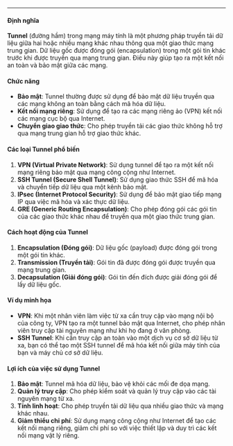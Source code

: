 
---
#### Định nghĩa

**Tunnel** (đường hầm) trong mạng máy tính là một phương pháp truyền tải dữ liệu giữa hai hoặc nhiều mạng khác nhau thông qua một giao thức mạng trung gian. Dữ liệu gốc được đóng gói (encapsulation) trong một gói tin khác trước khi được truyền qua mạng trung gian. Điều này giúp tạo ra một kết nối an toàn và bảo mật giữa các mạng.

#### Chức năng

- **Bảo mật**: Tunnel thường được sử dụng để bảo mật dữ liệu truyền qua các mạng không an toàn bằng cách mã hóa dữ liệu.
- **Kết nối mạng riêng**: Sử dụng để tạo ra các mạng riêng ảo (VPN) kết nối các mạng cục bộ qua Internet.
- **Chuyển giao giao thức**: Cho phép truyền tải các giao thức không hỗ trợ qua mạng trung gian hỗ trợ giao thức khác.

#### Các loại Tunnel phổ biến

1. **VPN (Virtual Private Network)**: Sử dụng tunnel để tạo ra một kết nối mạng riêng bảo mật qua mạng công cộng như Internet.
2. **SSH Tunnel (Secure Shell Tunnel)**: Sử dụng giao thức SSH để mã hóa và chuyển tiếp dữ liệu qua một kênh bảo mật.
3. **IPsec (Internet Protocol Security)**: Sử dụng để bảo mật giao tiếp mạng IP qua việc mã hóa và xác thực dữ liệu.
4. **GRE (Generic Routing Encapsulation)**: Cho phép đóng gói các gói tin của các giao thức khác nhau để truyền qua một giao thức trung gian.

#### Cách hoạt động của Tunnel

1. **Encapsulation (Đóng gói)**: Dữ liệu gốc (payload) được đóng gói trong một gói tin khác.
2. **Transmission (Truyền tải)**: Gói tin đã được đóng gói được truyền qua mạng trung gian.
3. **Decapsulation (Giải đóng gói)**: Gói tin đến đích được giải đóng gói để lấy dữ liệu gốc.

#### Ví dụ minh họa

- **VPN**: Khi một nhân viên làm việc từ xa cần truy cập vào mạng nội bộ của công ty, VPN tạo ra một tunnel bảo mật qua Internet, cho phép nhân viên truy cập tài nguyên mạng như khi họ đang ở văn phòng.
- **SSH Tunnel**: Khi cần truy cập an toàn vào một dịch vụ cơ sở dữ liệu từ xa, bạn có thể tạo một SSH tunnel để mã hóa kết nối giữa máy tính của bạn và máy chủ cơ sở dữ liệu.

#### Lợi ích của việc sử dụng Tunnel

1. **Bảo mật**: Tunnel mã hóa dữ liệu, bảo vệ khỏi các mối đe dọa mạng.
2. **Quản lý truy cập**: Cho phép kiểm soát và quản lý truy cập vào các tài nguyên mạng từ xa.
3. **Tính linh hoạt**: Cho phép truyền tải dữ liệu qua nhiều giao thức và mạng khác nhau.
4. **Giảm thiểu chi phí**: Sử dụng mạng công cộng như Internet để tạo các kết nối mạng riêng, giảm chi phí so với việc thiết lập và duy trì các kết nối mạng vật lý riêng.
